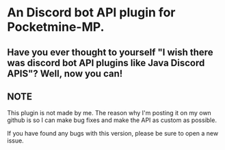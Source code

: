 # An Discord bot API plugin for Pocketmine-MP.

## Have you ever thought to yourself "I wish there was discord bot API plugins like Java Discord APIS"? Well, now you can!

## NOTE
This plugin is not made by me. The reason why I'm posting it on my own github is so I can make bug fixes and make the API as custom as possible. 

If you have found any bugs with this version, please be sure to open a new issue.
